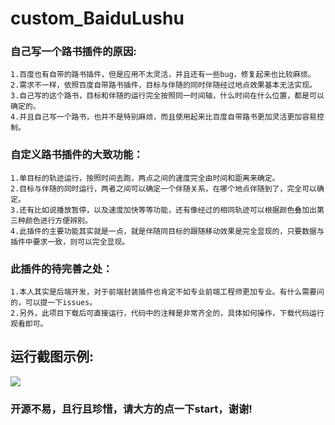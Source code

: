 # custom_BaiduLushu

### 自己写一个路书插件的原因:
    1.百度也有自带的路书插件，但是应用不太灵活，并且还有一些bug，修复起来也比较麻烦。
    2.需求不一样，依照百度自带路书插件，目标与伴随的同时伴随经过地点效果基本无法实现。
    3.自己写的这个路书，目标和伴随的运行完全按照同一时间轴，什么时间在什么位置，都是可以确定的。
    4.并且自己写一个路书，也并不是特别麻烦，而且使用起来比百度自带路书更加灵活更加容易控制。
### 自定义路书插件的大致功能：
    1.单目标的轨迹运行，按照时间去跑，两点之间的速度完全由时间和距离来确定。
    2.目标与伴随的同时运行，两者之间可以确定一个伴随关系，在哪个地点伴随到了，完全可以确定。
    3.还有比如说播放暂停，以及速度加快等等功能，还有像经过的相同轨迹可以根据颜色叠加出第三种颜色进行方便辨别。
    4.此插件的主要功能其实就是一点，就是伴随同目标的跟随移动效果是完全显现的，只要数据与插件中要求一致，则可以完全显现。
### 此插件的待完善之处：
    1.本人其实是后端开发，对于前端封装插件也肯定不如专业前端工程师更加专业。有什么需要问的，可以提一下issues。
    2.另外，此项目下载后可直接运行，代码中的注释是非常齐全的，具体如何操作，下载代码运行观看即可。

## 运行截图示例:
![](https://i.imgur.com/tDF5839.png)




### 开源不易，且行且珍惜，请大方的点一下start，谢谢!

